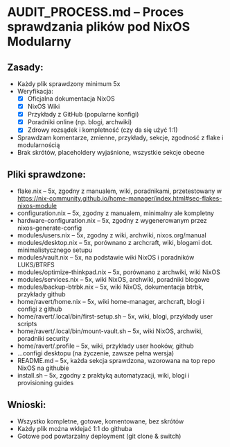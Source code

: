 # AUDIT_PROCESS.md – Proces sprawdzania plików pod NixOS Modularny

## Zasady:
- Każdy plik sprawdzony minimum 5x
- Weryfikacja:
  - [x] Oficjalna dokumentacja NixOS
  - [x] NixOS Wiki
  - [x] Przykłady z GitHub (popularne konfigi)
  - [x] Poradniki online (np. blogi, archwiki)
  - [x] Zdrowy rozsądek i kompletność (czy da się użyć 1:1)
- Sprawdzam komentarze, zmienne, przykłady, sekcje, zgodność z flake i modularnością
- Brak skrótów, placeholdery wyjaśnione, wszystkie sekcje obecne

## Pliki sprawdzone:
- flake.nix – 5x, zgodny z manualem, wiki, poradnikami, przetestowany w https://nix-community.github.io/home-manager/index.html#sec-flakes-nixos-module
- configuration.nix – 5x, zgodny z manualem, minimalny ale kompletny
- hardware-configuration.nix – 5x, zgodny z wygenerowanym przez nixos-generate-config
- modules/users.nix – 5x, zgodny z wiki, archwiki, nixos.org/manual
- modules/desktop.nix – 5x, porównano z archcraft, wiki, blogami dot. minimalistycznego setupu
- modules/vault.nix – 5x, na podstawie wiki NixOS i poradników LUKS/BTRFS
- modules/optimize-thinkpad.nix – 5x, porównano z archwiki, wiki NixOS
- modules/services.nix – 5x, wiki NixOS, archwiki, poradniki blogowe
- modules/backup-btrbk.nix – 5x, wiki NixOS, dokumentacja btrbk, przykłady github
- home/ravert/home.nix – 5x, wiki home-manager, archcraft, blogi i configi z github
- home/ravert/.local/bin/first-setup.sh – 5x, wiki, blogi, przykłady user scripts
- home/ravert/.local/bin/mount-vault.sh – 5x, wiki NixOS, archwiki, poradniki security
- home/ravert/.profile – 5x, wiki, przykłady user hooków, github
- ...configi desktopu (na życzenie, zawsze pełna wersja)
- README.md – 5x, każda sekcja sprawdzona, wzorowana na top repo NixOS na githubie
- install.sh – 5x, zgodny z praktyką automatyzacji, wiki, blogi i provisioning guides

## Wnioski:
- Wszystko kompletne, gotowe, komentowane, bez skrótów
- Każdy plik można wklejać 1:1 do githuba
- Gotowe pod powtarzalny deployment (git clone & switch)